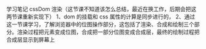 学习笔记
cssDom 渲染（这节课不知道该怎么总结，最近在换工作，后期会把这两节课重新实现下）
1、dom 的挂载和 css 属性的计算是同步进行的，
2、通过这一节课学习，了解浏览器中的位图操作部分，这包括了渲染、合成和绘制三个部分。渲染过程把元素变成位图，合成把一部分位图变成合成层，最终的绘制过程把合成层显示到屏幕上
